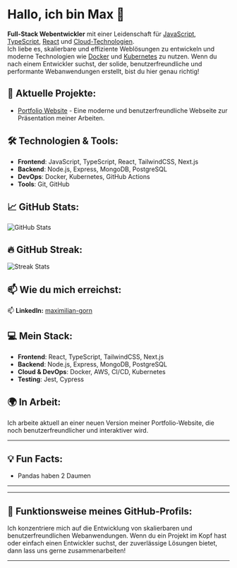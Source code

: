 # Hallo, ich bin Max 👋
**Full-Stack Webentwickler** mit einer Leidenschaft für [JavaScript](https://www.javascript.com/), [TypeScript](https://www.typescriptlang.org/), [React](https://reactjs.org/) und [Cloud-Technologien](https://aws.amazon.com/).  
Ich liebe es, skalierbare und effiziente Weblösungen zu entwickeln und moderne Technologien wie [Docker](https://www.docker.com/) und [Kubernetes](https://kubernetes.io/) zu nutzen. Wenn du nach einem Entwickler suchst, der solide, benutzerfreundliche und performante Webanwendungen erstellt, bist du hier genau richtig!

## 🚀 Aktuelle Projekte:
- [Portfolio Website](https://github.com/yourusername/portfolio) - Eine moderne und benutzerfreundliche Webseite zur Präsentation meiner Arbeiten.

## 🛠️ Technologien & Tools:
- **Frontend**: JavaScript, TypeScript, React, TailwindCSS, Next.js
- **Backend**: Node.js, Express, MongoDB, PostgreSQL
- **DevOps**: Docker, Kubernetes, GitHub Actions
- **Tools**: Git, GitHub

## 📈 GitHub Stats:
![GitHub Stats](https://github-readme-stats.vercel.app/api?username=yourusername&show_icons=true&theme=radical)

## 🔥 GitHub Streak:
![Streak Stats](https://github-readme-streak-stats.herokuapp.com/?user=yourusername&theme=monokai)

## 📫 Wie du mich erreichst:
📫 **LinkedIn:** [maximilian-gorn](https://www.linkedin.com/in/maximilian-gorn-657116361/)  

## 💻 Mein Stack:
- **Frontend**: React, TypeScript, TailwindCSS, Next.js
- **Backend**: Node.js, Express, MongoDB, PostgreSQL
- **Cloud & DevOps**: Docker, AWS, CI/CD, Kubernetes
- **Testing**: Jest, Cypress

## 🌍 In Arbeit:
Ich arbeite aktuell an einer neuen Version meiner Portfolio-Website, die noch benutzerfreundlicher und interaktiver wird.


---

## 💡 Fun Facts:
- Pandas haben 2 Daumen
  

---

<p align="center">
  <a href="https://www.linkedin.com/in/maximilian-gorn-657116361/>
    <img src="https://img.shields.io/badge/LinkedIn-0077B5?style=for-the-badge&logo=linkedin&logoColor=white" />
  </a>
</p>

---

## 📍 Funktionsweise meines GitHub-Profils:
Ich konzentriere mich auf die Entwicklung von skalierbaren und benutzerfreundlichen Webanwendungen. Wenn du ein Projekt im Kopf hast oder einfach einen Entwickler suchst, der zuverlässige Lösungen bietet, dann lass uns gerne zusammenarbeiten!

---

